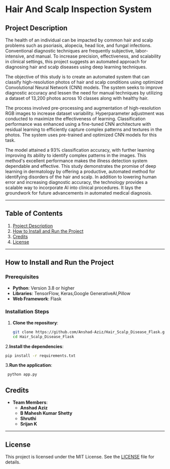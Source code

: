 # Hair And Scalp Inspection System

## Project Description

The health of an individual can be impacted by common hair and scalp problems such as psoriasis, alopecia, head lice, and fungal infections. Conventional diagnostic techniques are frequently subjective, labor-intensive, and manual. To increase precision, effectiveness, and scalability in clinical settings, this project suggests an automated approach for diagnosing hair and scalp diseases using deep learning techniques.

The objective of this study is to create an automated system that can classify high-resolution photos of hair and scalp conditions using optimized Convolutional Neural Network (CNN) models. The system seeks to improve diagnostic accuracy and lessen the need for manual techniques by utilizing a dataset of 13,200 photos across 10 classes along with healthy hair.

The process involved pre-processing and augmentation of high-resolution RGB images to increase dataset variability. Hyperparameter adjustment was conducted to maximize the effectiveness of learning. Classification performance was enhanced using a fine-tuned CNN architecture with residual learning to efficiently capture complex patterns and textures in the photos. The system uses pre-trained and optimized CNN models for this task.

The model attained a 93% classification accuracy, with further learning improving its ability to identify complex patterns in the images. This method's excellent performance makes the illness detection system dependable and effective. This study demonstrates the promise of deep learning in dermatology by offering a productive, automated method for identifying disorders of the hair and scalp. In addition to lowering human error and increasing diagnostic accuracy, the technology provides a scalable way to incorporate AI into clinical procedures. It lays the groundwork for future advancements in automated medical diagnosis.



---

## Table of Contents
1. [Project Description](#project-description)
2. [How to Install and Run the Project](#how-to-install-and-run-the-project)
3. [Credits](#credits)
4. [License](#license)

---

## How to Install and Run the Project

### Prerequisites
- **Python**: Version 3.8 or higher
- **Libraries**: TensorFlow, Keras,Google GenerativeAI,Pillow
- **Web Framework**: Flask

### Installation Steps
1. **Clone the repository**:
   ```bash
   git clone https://github.com/Anshad-Aziz/Hair_Scalp_Disease_Flask.git
   cd Hair_Scalp_Disease_Flask
   ```
2.**Install the dependencies**:
  ```bash
 pip install -r requirements.txt
```
3.**Run the application**:
 ```bash
  python app.py
```


## Credits

- **Team Members**:
  - **Anshad Aziz** 
  - **B Mahesh Kumar Shetty** 
  - **Shruthi** 
  - **Srijan K** 

---

## License

This project is licensed under the MIT License. See the [LICENSE](LICENSE) file for details.
